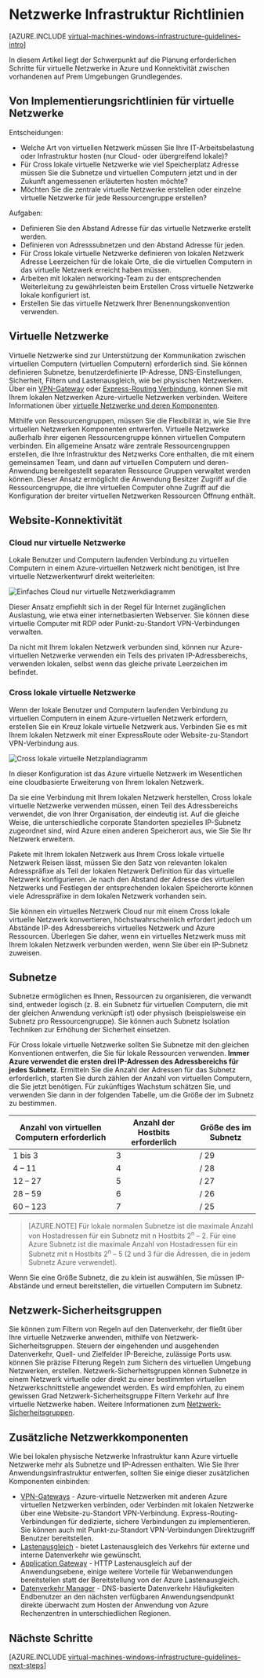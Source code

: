 <properties
    pageTitle="Networking Infrastructure Richtlinien | Microsoft Azure"
    description="Lernen Sie die wichtigsten Planung und Implementierung Richtlinien für die Bereitstellung von virtuellen Netzwerke in Azure-Infrastrukturdiensten aus."
    documentationCenter=""
    services="virtual-machines-windows"
    authors="iainfoulds"
    manager="timlt"
    editor=""
    tags="azure-resource-manager"/>

<tags
    ms.service="virtual-machines-windows"
    ms.workload="infrastructure-services"
    ms.tgt_pltfrm="vm-windows"
    ms.devlang="na"
    ms.topic="article"
    ms.date="09/08/2016"
    ms.author="iainfou"/>

# <a name="networking-infrastructure-guidelines"></a>Netzwerke Infrastruktur Richtlinien

[AZURE.INCLUDE [virtual-machines-windows-infrastructure-guidelines-intro](../../includes/virtual-machines-windows-infrastructure-guidelines-intro.md)] 

In diesem Artikel liegt der Schwerpunkt auf die Planung erforderlichen Schritte für virtuelle Netzwerke in Azure und Konnektivität zwischen vorhandenen auf Prem Umgebungen Grundlegendes.


## <a name="implementation-guidelines-for-virtual-networks"></a>Von Implementierungsrichtlinien für virtuelle Netzwerke

Entscheidungen:

- Welche Art von virtuellen Netzwerk müssen Sie Ihre IT-Arbeitsbelastung oder Infrastruktur hosten (nur Cloud- oder übergreifend lokale)?
- Für Cross lokale virtuelle Netzwerke wie viel Speicherplatz Adresse müssen Sie die Subnetze und virtuellen Computern jetzt und in der Zukunft angemessenen erläuterten hosten möchte?
- Möchten Sie die zentrale virtuelle Netzwerke erstellen oder einzelne virtuelle Netzwerke für jede Ressourcengruppe erstellen?

Aufgaben:

- Definieren Sie den Abstand Adresse für das virtuelle Netzwerke erstellt werden.
- Definieren von Adresssubnetzen und den Abstand Adresse für jeden.
- Für Cross lokale virtuelle Netzwerke definieren von lokalen Netzwerk Adresse Leerzeichen für die lokale Orte, die die virtuellen Computern in das virtuelle Netzwerk erreicht haben müssen.
- Arbeiten mit lokalen networking-Team zu der entsprechenden Weiterleitung zu gewährleisten beim Erstellen Cross virtuelle Netzwerke lokale konfiguriert ist.
- Erstellen Sie das virtuelle Netzwerk Ihrer Benennungskonvention verwenden.


## <a name="virtual-networks"></a>Virtuelle Netzwerke

Virtuelle Netzwerke sind zur Unterstützung der Kommunikation zwischen virtuellen Computern (virtuellen Computern) erforderlich sind. Sie können definieren Subnetze, benutzerdefinierte IP-Adresse, DNS-Einstellungen, Sicherheit, Filtern und Lastenausgleich, wie bei physischen Netzwerken. Über ein [VPN-Gateway](../vpn-gateway/vpn-gateway-about-vpngateways.md) oder [Express-Routing Verbindung](../expressroute/expressroute-introduction.md), können Sie mit Ihrem lokalen Netzwerken Azure-virtuelle Netzwerken verbinden. Weitere Informationen über [virtuelle Netzwerke und deren Komponenten](../virtual-network/virtual-networks-overview.md).

Mithilfe von Ressourcengruppen, müssen Sie die Flexibilität in, wie Sie Ihre virtuellen Netzwerken Komponenten entwerfen. Virtuelle Netzwerke außerhalb ihrer eigenen Ressourcengruppe können virtuellen Computern verbinden. Ein allgemeine Ansatz wäre zentrale Ressourcengruppen erstellen, die Ihre Infrastruktur des Netzwerks Core enthalten, die mit einem gemeinsamen Team, und dann auf virtuellen Computern und deren-Anwendung bereitgestellt separaten Ressource Gruppen verwaltet werden können. Dieser Ansatz ermöglicht die Anwendung Besitzer Zugriff auf die Ressourcengruppe, die ihre virtuellen Computer ohne Zugriff auf die Konfiguration der breiter virtuellen Netzwerken Ressourcen Öffnung enthält.

## <a name="site-connectivity"></a>Website-Konnektivität

### <a name="cloud-only-virtual-networks"></a>Cloud nur virtuelle Netzwerke
Lokale Benutzer und Computern laufenden Verbindung zu virtuellen Computern in einem Azure-virtuellen Netzwerk nicht benötigen, ist Ihre virtuelle Netzwerkentwurf direkt weiterleiten:

![Einfaches Cloud nur virtuelle Netzwerkdiagramm](./media/virtual-machines-common-infrastructure-service-guidelines/vnet01.png)

Dieser Ansatz empfiehlt sich in der Regel für Internet zugänglichen Auslastung, wie etwa einer internetbasierten Webserver. Sie können diese virtuelle Computer mit RDP oder Punkt-zu-Standort VPN-Verbindungen verwalten.

Da nicht mit Ihrem lokalen Netzwerk verbunden sind, können nur Azure-virtuellen Netzwerke verwenden ein Teils des privaten IP-Adressbereichs, verwenden lokalen, selbst wenn das gleiche private Leerzeichen im befindet.


### <a name="cross-premises-virtual-networks"></a>Cross lokale virtuelle Netzwerke
Wenn der lokale Benutzer und Computern laufenden Verbindung zu virtuellen Computern in einem Azure-virtuellen Netzwerk erfordern, erstellen Sie ein Kreuz lokale virtuelle Netzwerk aus.  Verbinden Sie es mit Ihrem lokalen Netzwerk mit einer ExpressRoute oder Website-zu-Standort VPN-Verbindung aus.

![Cross lokale virtuelle Netzplandiagramm](./media/virtual-machines-common-infrastructure-service-guidelines/vnet02.png)

In dieser Konfiguration ist das Azure virtuelle Netzwerk im Wesentlichen eine cloudbasierte Erweiterung von Ihrem lokalen Netzwerk.

Da sie eine Verbindung mit Ihrem lokalen Netzwerk herstellen, Cross lokale virtuelle Netzwerke verwenden müssen, einen Teil des Adressbereichs verwendet, die von Ihrer Organisation, der eindeutig ist. Auf die gleiche Weise, die unterschiedliche corporate Standorten spezielles IP-Subnetz zugeordnet sind, wird Azure einen anderen Speicherort aus, wie Sie Sie Ihr Netzwerk erweitern.

Pakete mit Ihrem lokalen Netzwerk aus Ihrem Cross lokale virtuelle Netzwerk Reisen lässt, müssen Sie den Satz von relevanten lokalen Adresspräfixe als Teil der lokalen Netzwerk Definition für das virtuelle Netzwerk konfigurieren. Je nach den Abstand der Adresse des virtuellen Netzwerks und Festlegen der entsprechenden lokalen Speicherorte können viele Adresspräfixe in dem lokalen Netzwerk vorhanden sein.

Sie können ein virtuelles Netzwerk Cloud nur mit einem Cross lokale virtuelle Netzwerk konvertieren, höchstwahrscheinlich erfordert jedoch um Abstände IP-des Adressbereichs virtuelles Netzwerk und Azure Ressourcen. Überlegen Sie daher, wenn ein virtuelles Netzwerk muss mit Ihrem lokalen Netzwerk verbunden werden, wenn Sie über ein IP-Subnetz zuweisen.

## <a name="subnets"></a>Subnetze
Subnetze ermöglichen es Ihnen, Ressourcen zu organisieren, die verwandt sind, entweder logisch (z. B. ein Subnetz für virtuellen Computern, die mit der gleichen Anwendung verknüpft ist) oder physisch (beispielsweise ein Subnetz pro Ressourcengruppe). Sie können auch Subnetz Isolation Techniken zur Erhöhung der Sicherheit einsetzen.

Für Cross lokale virtuelle Netzwerke sollten Sie Subnetze mit den gleichen Konventionen entwerfen, die Sie für lokale Ressourcen verwenden. **Immer Azure verwendet die ersten drei IP-Adressen des Adressbereichs für jedes Subnetz**. Ermitteln Sie die Anzahl der Adressen für das Subnetz erforderlich, starten Sie durch zählen der Anzahl von virtuellen Computern, die Sie jetzt benötigen. Für zukünftiges Wachstum schätzen Sie, und verwenden Sie dann in der folgenden Tabelle, um die Größe der im Subnetz zu bestimmen.

Anzahl von virtuellen Computern erforderlich | Anzahl der Hostbits erforderlich | Größe des im Subnetz
--- | --- | ---
1 bis 3 | 3 | / 29
4 – 11     | 4 | / 28
12 – 27 | 5 | / 27
28 – 59 | 6 | / 26
60 – 123 | 7 | / 25

> [AZURE.NOTE] Für lokale normalen Subnetze ist die maximale Anzahl von Hostadressen für ein Subnetz mit n Hostbits 2<sup>n</sup> – 2. Für eine Azure Subnetz ist die maximale Anzahl von Hostadressen für ein Subnetz mit n Hostbits 2<sup>n</sup> – 5 (2 und 3 für die Adressen, die in jedem Subnetz Azure verwendet).

Wenn Sie eine Größe Subnetz, die zu klein ist auswählen, Sie müssen IP-Abstände und erneut bereitstellen, die virtuellen Computern im Subnetz.


## <a name="network-security-groups"></a>Netzwerk-Sicherheitsgruppen
Sie können zum Filtern von Regeln auf den Datenverkehr, der fließt über Ihre virtuelle Netzwerke anwenden, mithilfe von Netzwerk-Sicherheitsgruppen. Steuern der eingehenden und ausgehenden Datenverkehr, Quell- und Zielfelder IP-Bereiche, zulässige Ports usw. können Sie präzise Filterung Regeln zum Sichern des virtuellen Umgebung Netzwerken, erstellen. Netzwerk-Sicherheitsgruppen können Subnetze in einem Netzwerk virtuelle oder direkt zu einer bestimmten virtuellen Netzwerkschnittstelle angewendet werden. Es wird empfohlen, zu einem gewissen Grad Netzwerk-Sicherheitsgruppe Filtern Verkehr auf Ihre virtuelle Netzwerke haben. Weitere Informationen zum [Netzwerk-Sicherheitsgruppen](../virtual-network/virtual-networks-nsg.md).


## <a name="additional-network-components"></a>Zusätzliche Netzwerkkomponenten
Wie bei lokalen physische Netzwerke Infrastruktur kann Azure virtuelle Netzwerke mehr als Subnetze und IP-Adressen enthalten. Wie Sie Ihrer Anwendungsinfrastruktur entwerfen, sollten Sie einige dieser zusätzlichen Komponenten einbinden:

- [VPN-Gateways](../vpn-gateway/vpn-gateway-about-vpngateways.md) - Azure-virtuelle Netzwerken mit anderen Azure virtuellen Netzwerken verbinden, oder Verbinden mit lokalen Netzwerke über eine Website-zu-Standort VPN-Verbindung. Express-Routing-Verbindungen für dedizierte, sichere Verbindungen zu implementieren. Sie können auch mit Punkt-zu-Standort VPN-Verbindungen Direktzugriff Benutzer bereitstellen.
- [Lastenausgleich](../load-balancer/load-balancer-overview.md) - bietet Lastenausgleich des Verkehrs für externe und interne Datenverkehr wie gewünscht.
- [Application Gateway](../application-gateway/application-gateway-introduction.md) - HTTP Lastenausgleich auf der Anwendungsebene, einige weitere Vorteile für Webanwendungen bereitstellen statt der Bereitstellung von der Azure Lastenausgleich.
- [Datenverkehr Manager](../traffic-manager/traffic-manager-overview.md) - DNS-basierte Datenverkehr Häufigkeiten Endbenutzer an den nächsten verfügbaren Anwendungsendpunkt direkte überwacht zum Hosten der Anwendung von Azure Rechenzentren in unterschiedlichen Regionen.


## <a name="next-steps"></a>Nächste Schritte

[AZURE.INCLUDE [virtual-machines-windows-infrastructure-guidelines-next-steps](../../includes/virtual-machines-windows-infrastructure-guidelines-next-steps.md)] 